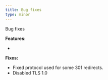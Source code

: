 ```yaml
---
title: Bug fixes
type: minor
---
```


Bug fixes

**Features:**

* &nbsp;

**Fixes:**

* Fixed protocol used for some 301 redirects.
* Disabled TLS 1.0